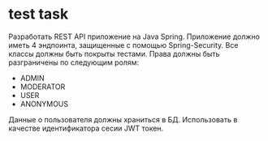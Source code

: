 # test task
Разработать REST API приложение на Java Spring. Приложение должно иметь 4 эндпоинта, защищенные с помощью Spring-Security. Все классы должны быть покрыты тестами. Права должны быть разграничены по следующим ролям:
- ADMIN
- MODERATOR
- USER
- ANONYMOUS

Данные о пользователя должны храниться в БД. 
Использовать в качестве идентификатора сесии JWT токен.
